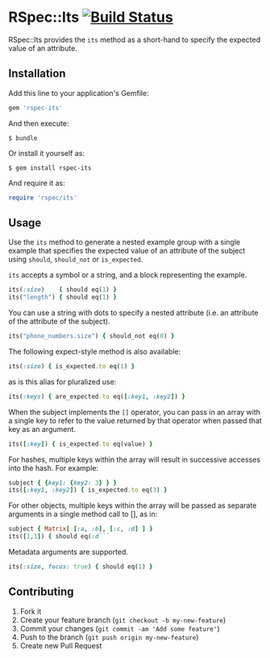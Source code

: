 # RSpec::Its [![Build Status](https://travis-ci.org/rspec/rspec-its.svg)](https://travis-ci.org/rspec/rspec-its)

RSpec::Its provides the `its` method as a short-hand to specify the expected value of an attribute.

## Installation

Add this line to your application's Gemfile:

```ruby
gem 'rspec-its'
```

And then execute:

    $ bundle

Or install it yourself as:

    $ gem install rspec-its

And require it as:

```ruby
require 'rspec/its'
```

## Usage

Use the `its` method to generate a nested example group with
a single example that specifies the expected value of an attribute of the
subject using `should`, `should_not` or `is_expected`.

`its` accepts a symbol or a string, and a block representing the example.

```ruby
its(:size)    { should eq(1) }
its("length") { should eq(1) }
```

You can use a string with dots to specify a nested attribute (i.e. an
attribute of the attribute of the subject).

```ruby
its("phone_numbers.size") { should_not eq(0) }
```

The following expect-style method is also available:

```ruby
its(:size) { is_expected.to eq(1) }
```

as is this alias for pluralized use:

```ruby
its(:keys) { are_expected.to eq([:key1, :key2]) }
```

When the subject implements the `[]` operator, you can pass in an array with a single key to
refer to the value returned by that operator when passed that key as an argument.

```ruby
its([:key]) { is_expected.to eq(value) }
```

For hashes, multiple keys within the array will result in successive accesses into the hash. For example:

```ruby
subject { {key1: {key2: 3} } }
its([:key1, :key2]) { is_expected.to eq(3) }
```

For other objects, multiple keys within the array will be passed as separate arguments in a single method call to [], as in:

```ruby
subject { Matrix[ [:a, :b], [:c, :d] ] }
its([1,1]) { should eq(:d```
```

Metadata arguments are supported.

```ruby
its(:size, focus: true) { should eq(1) }
```

## Contributing

1. Fork it
2. Create your feature branch (`git checkout -b my-new-feature`)
3. Commit your changes (`git commit -am 'Add some feature'`)
4. Push to the branch (`git push origin my-new-feature`)
5. Create new Pull Request
